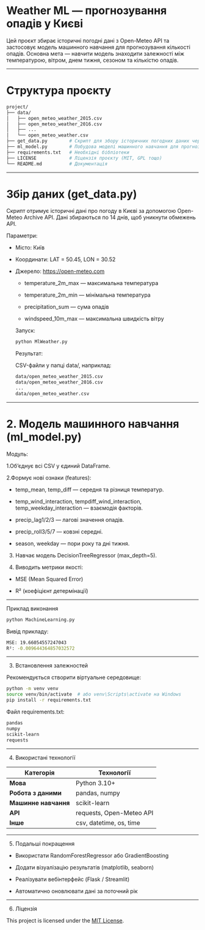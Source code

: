 # Weather ML — прогнозування опадів у Києві

Цей проєкт збирає історичні погодні дані з Open-Meteo API та застосовує модель машинного навчання для прогнозування кількості опадів.
Основна мета — навчити модель знаходити залежності між температурою, вітром, днем тижня, сезоном та кількістю опадів.

---

# Структура проєкту

```bash
project/
├── data/
│   ├── open_meteo_weather_2015.csv
│   ├── open_meteo_weather_2016.csv
│   ├── ...
│   └── open_meteo_weather.csv
├── get_data.py        # Скрипт для збору історичних погодних даних через Open-Meteo API
├── ml_model.py        # Побудова моделі машинного навчання для прогнозу опадів
├── requirements.txt   # Необхідні бібліотеки
├── LICENSE            # Ліцензія проєкту (MIT, GPL тощо)
└── README.md          # Документація
```
---

# Збір даних (get_data.py)

Скрипт отримує історичні дані про погоду в Києві за допомогою Open-Meteo Archive API.
Дані збираються по 14 днів, щоб уникнути обмежень API.

 Параметри:

- Місто: Київ

- Координати: LAT = 50.45, LON = 30.52

- Джерело: https://open-meteo.com
  - temperature_2m_max — максимальна температура

  - temperature_2m_min — мінімальна температура

  - precipitation_sum — сума опадів

  - windspeed_10m_max — максимальна швидкість вітру

  Запуск:
  ```bash
  python MlWeather.py
  ```
  Результат:
  
  CSV-файли у папці data/,
  наприклад:
  ```bash
  data/open_meteo_weather_2015.csv
  data/open_meteo_weather_2016.csv
  ...
  data/open_meteo_weather.csv
  ```

---

  # 2. Модель машинного навчання (ml_model.py)

  Модуль:

  1.Об’єднує всі CSV у єдиний DataFrame.

  2.Формує нові ознаки (features):

   - temp_mean, temp_diff — середня та різниця температур.

   - temp_wind_interaction, tempdiff_wind_interaction, temp_weekday_interaction — взаємодія факторів.

   - precip_lag1/2/3 — лагові значення опадів.

   - precip_roll3/5/7 — ковзні середні.

   - season, weekday — пори року та дні тижня.

  3. Навчає модель DecisionTreeRegressor (max_depth=5).

  4. Виводить метрики якості:

   - MSE (Mean Squared Error)

   - R² (коефіцієнт детермінації)

---

Приклад виконання
```bash
python MachineLearning.py
```
Вивід прикладу:
```bash
MSE: 19.66054557247043
R²: -0.009644364857032572
```

---

3. Встановлення залежностей

Рекомендується створити віртуальне середовище:
```bash
python -m venv venv
source venv/bin/activate  # або venv\Scripts\activate на Windows
pip install -r requirements.txt
```
Файл requirements.txt:
```bash
pandas
numpy
scikit-learn
requests
```

---

4. Використані технології
   
| Категорія | Технології |
|------------|-------------|
| **Мова** | Python 3.10+ |
| **Робота з даними** | pandas, numpy |
| **Машинне навчання** | scikit-learn |
| **API** | requests, Open-Meteo API |
| **Інше** | csv, datetime, os, time |

---

5. Подальші покращення

- Використати RandomForestRegressor або GradientBoosting

- Додати візуалізацію результатів (matplotlib, seaborn)

- Реалізувати вебінтерфейс (Flask / Streamlit)

- Автоматично оновлювати дані за поточний рік

---

6. Ліцензія
   
This project is licensed under the [MIT License](LICENSE).
